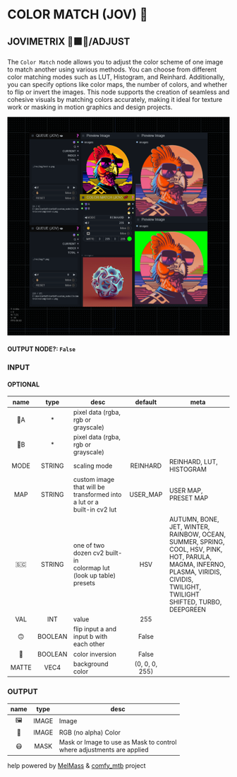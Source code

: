 # COLOR MATCH (JOV) 💞

## JOVIMETRIX 🔺🟩🔵/ADJUST

The `Color Match` node allows you to adjust the color scheme of one image to match another using various methods. You can choose from different color matching modes such as LUT, Histogram, and Reinhard. Additionally, you can specify options like color maps, the number of colors, and whether to flip or invert the images. This node supports the creation of seamless and cohesive visuals by matching colors accurately, making it ideal for texture work or masking in motion graphics and design projects.

![COLOR MATCH](https://raw.githubusercontent.com/Amorano/Jovimetrix-examples/master/node/COLOR%20MATCH/COLOR%20MATCH.png)

#### OUTPUT NODE?: `False`

### INPUT

#### OPTIONAL

name | type | desc | default | meta
:---:|:---:|---|:---:|---
👾A | * | pixel data (rgba, rgb or<br>grayscale) |  | 
👾B | * | pixel data (rgba, rgb or<br>grayscale) |  | 
MODE | STRING | scaling mode | REINHARD | REINHARD, LUT, HISTOGRAM
MAP | STRING | custom image that will be<br>transformed into a lut or a<br>built-in cv2 lut | USER_MAP | USER MAP, PRESET MAP
🇸🇨 | STRING | one of two dozen cv2 built-in<br>colormap lut (look up table)<br>presets | HSV | AUTUMN, BONE, JET, WINTER,<br>RAINBOW, OCEAN, SUMMER, SPRING,<br>COOL, HSV, PINK, HOT, PARULA,<br>MAGMA, INFERNO, PLASMA, VIRIDIS,<br>CIVIDIS, TWILIGHT, TWILIGHT<br>SHIFTED, TURBO, DEEPGREEN
VAL | INT | value | 255 | 
🙃 | BOOLEAN | flip input a and input b with<br>each other | False | 
🔳 | BOOLEAN | color inversion | False | 
MATTE | VEC4 | background color | (0, 0, 0, 255) | 

### OUTPUT

name | type | desc
:---:|:---:|---
🖼️ | IMAGE | Image 
🌈 | IMAGE | RGB (no alpha) Color 
😷 | MASK | Mask or Image to use as Mask to control<br>where adjustments are applied 

help powered by [MelMass](https://github.com/melMass) & [comfy_mtb](https://github.com/melMass/comfy_mtb) project
